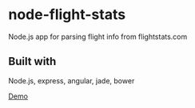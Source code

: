 node-flight-stats
=================

Node.js app for parsing flight info from flightstats.com

Built with
---
Node.js, express, angular, jade, bower

[Demo](http://ott.ecdeveloper.com)
